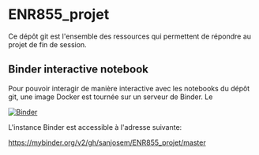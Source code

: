 # ENR855_projet

Ce dépôt git est l'ensemble des ressources qui permettent de répondre au projet de fin de session. 

## Binder interactive notebook

Pour pouvoir interagir de manière interactive avec les notebooks du dépôt git, une image Docker est tournée sur un serveur de Binder. Le 

[![Binder](https://mybinder.org/badge_logo.svg)](https://mybinder.org/v2/gh/sanjosem/ENR855_projet/master)

L'instance Binder est accessible à l'adresse suivante: 

https://mybinder.org/v2/gh/sanjosem/ENR855_projet/master

